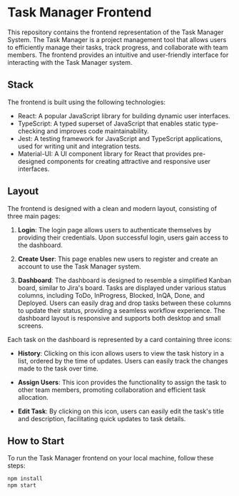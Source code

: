 # Task Manager Frontend

This repository contains the frontend representation of the Task Manager System. The Task Manager is a project management tool that allows users to efficiently manage their tasks, track progress, and collaborate with team members. The frontend provides an intuitive and user-friendly interface for interacting with the Task Manager system.

## Stack

The frontend is built using the following technologies:

- React: A popular JavaScript library for building dynamic user interfaces.
- TypeScript: A typed superset of JavaScript that enables static type-checking and improves code maintainability.
- Jest: A testing framework for JavaScript and TypeScript applications, used for writing unit and integration tests.
- Material-UI: A UI component library for React that provides pre-designed components for creating attractive and responsive user interfaces.

## Layout

The frontend is designed with a clean and modern layout, consisting of three main pages:

1. **Login**: The login page allows users to authenticate themselves by providing their credentials. Upon successful login, users gain access to the dashboard.

2. **Create User**: This page enables new users to register and create an account to use the Task Manager system.

3. **Dashboard**: The dashboard is designed to resemble a simplified Kanban board, similar to Jira's board. Tasks are displayed under various status columns, including ToDo, InProgress, Blocked, InQA, Done, and Deployed. Users can easily drag and drop tasks between these columns to update their status, providing a seamless workflow experience. The dashboard layout is responsive and supports both desktop and small screens.

Each task on the dashboard is represented by a card containing three icons:

- **History**: Clicking on this icon allows users to view the task history in a list, ordered by the time of updates. Users can easily track the changes made to the task over time.

- **Assign Users**: This icon provides the functionality to assign the task to other team members, promoting collaboration and efficient task allocation.

- **Edit Task**: By clicking on this icon, users can easily edit the task's title and description, facilitating quick updates to task details.

## How to Start

To run the Task Manager frontend on your local machine, follow these steps:

```bash
npm install
npm start
```
